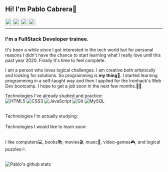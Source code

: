 ## Hi! I'm Pablo Cabrera:wave:
[<img align='left' alt=' PabloCabreraR | LinkedIn' width='22px' src='https://cdns.iconmonstr.com/wp-content/assets/preview/2012/96/iconmonstr-linkedin-2.png' />][linkedin]
[<img align='left' alt=' PabloCabreraR | Gmail' width='22px' src='https://cdns.iconmonstr.com/wp-content/assets/preview/2018/96/iconmonstr-gmail-2.png' />][Gmail]
[<img align='left' alt=' PabloCabreraR | Whatsapp' width='22px' src='https://cdns.iconmonstr.com/wp-content/assets/preview/2016/240/iconmonstr-whatsapp-2.png' />][whatsapp]
[<img align='left' alt=' PabloCabreraR | Facebook' width='22px' src='https://cdns.iconmonstr.com/wp-content/assets/preview/2017/240/iconmonstr-facebook-6.png' />][facebook]


<br/><hr>
### I'm a FullStack Developer trainee.
It's been a while since I got interested in the tech world but for personal reasons I didn't have the chance to start learning what I really love until this past year 2020. Finally It's time to feel complete.

I am a person who loves logical challenges. I am creative both artistically and looking for solutions. So programming is **my thing**:muscle:. I started learning programming in a self-taught way and then I applied for the Ironhack's Web Dev bootcamp. I hope to get a job soon in the next few months.:technologist:

Technologies I've already studied and practice:<br/>
<img alt='HTML5' src='https://img.shields.io/badge/-HTML5-E34F26?logo=html5&logoColor=white&style=plastic' />
<img alt='CSS3' src='https://img.shields.io/badge/-CSS3-1572B6?logo=css3&logoColor=white&style=plastic' />
<img alt='JavaScript' src='https://img.shields.io/badge/-Javascript-F7DF1E?logo=javascript&logoColor=white&style=plastic' />
<img alt='Git' src='https://img.shields.io/badge/-Git-F05032?logo=git&logoColor=white&style=plastic' />
<img alt='MySQL' src='https://img.shields.io/badge/-MySQL-4479A1?logo=mysql&logoColor=white&style=plastic' />

<br/>
Technologies I'm actually studying:<br/>

<br/>
Technologies I would like to learn soon:<br/>


<br/>

I like computers:computer:, books:books:, movies:clapper:, music:musical_score:, video-games:video_game:, and logical puzzles:infinity:.
<br/>
<br/>

![Pablo's github stats](https://github-readme-stats.vercel.app/api?username=PabloCabreraR&theme=dark&show_icons=true)

[linkedin]: https://www.linkedin.com/in/pablo-cabrera-rosado-3a76821b7/
[Gmail]: mailto:pablocabrera2g@gmail.com
[whatsapp]: https://wa.me/34607728997
[facebook]: https://www.facebook.com/pablo.cabrerarosado

